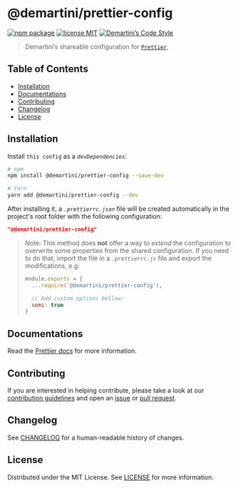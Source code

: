 # @demartini/prettier-config <!-- omit in toc -->

[![npm package][npm-badge]][npm-link]
[![license MIT][license-badge]][license-link]
[![Demartini’s Code Style][style-badge]][style-link]

> Demartini’s shareable configuration for [`Prettier`][prettier-link].

## Table of Contents <!-- omit in toc -->

- [Installation](#installation)
- [Documentations](#documentations)
- [Contributing](#contributing)
- [Changelog](#changelog)
- [License](#license)

## Installation

Install `this config` as a _`devDependencies`_:

```sh
# npm
npm install @demartini/prettier-config --save-dev

# Yarn
yarn add @demartini/prettier-config --dev
```

After installing it, a _`.prettierrc.json`_ file will be created automatically in the project's root folder with the following configuration:

```json
"@demartini/prettier-config"
```

> Note: This method does **not** offer a way to _extend_ the configuration to overwrite some properties from the shared configuration. If you need to do that, import the file in a _`.prettierrc.js`_ file and export the modifications, e.g:
>
> ```js
> module.exports = {
>   ...require('@demartini/prettier-config'),
>
>   // Add custom options bellow:
>   semi: true
> }
> ```

## Documentations

Read the [Prettier docs][prettier-docs-link] for more information.

## Contributing

If you are interested in helping contribute, please take a look at our [contribution guidelines][contributing-link] and open an [issue][issue-link] or [pull request][pull-request-link].

## Changelog

See [CHANGELOG][changelog-link] for a human-readable history of changes.

## License

Distributed under the MIT License. See [LICENSE][license-link] for more information.

[changelog-link]: ./CHANGELOG.md
[prettier-docs-link]: https://prettier.io
[prettier-link]: https://github.com/prettier/prettier
[contributing-link]: https://github.com/demartini/.github/blob/main/CONTRIBUTING.md
[issue-link]: https://github.com/demartini/base-configs/issues
[license-badge]: https://img.shields.io/github/license/demartini/base-configs?style=flat-square&labelColor=292a44&color=663399
[license-link]: ./LICENSE
[npm-badge]: https://img.shields.io/npm/v/@demartini/prettier-config?style=flat-square&labelColor=292a44&color=663399
[npm-link]: https://www.npmjs.com/package/@demartini/prettier-config
[pull-request-link]: https://github.com/demartini/base-configs/pulls
[style-badge]: https://img.shields.io/badge/code_style-demartini%E2%80%99s-663399.svg?labelColor=292a44&style=flat-square
[style-link]: https://github.com/demartini/base-configs
